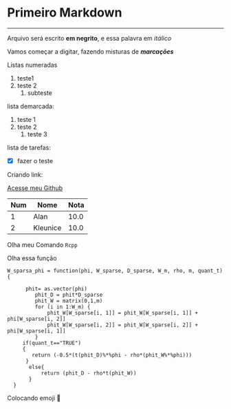 # Primeiro Markdown
***
Arquivo será escrito **em negrito**, e essa palavra em *itálico*

Vamos começar a digitar, fazendo misturas de __*marcações*__

Listas numeradas

1. teste1
1. teste 2
   1. subteste

lista demarcada:

1. teste 1
2. teste 2
   1. teste 3

lista de tarefas:


- [x] fazer o teste

Criando link:

[Acesse meu Github](https://github.com/alan-assuncao)

Num | Nome | Nota
--- | --- | ---
1| Alan | 10.0
2| Kleunice | 10.0

Olha meu Comando `Rcpp`

Olha essa função

```
W_sparsa_phi = function(phi, W_sparse, D_sparse, W_m, rho, m, quant_t){
  	   
	  phit= as.vector(phi)
         phit_D = phit*D_sparse
         phit_W = matrix(0,1,m)
         for (i in 1:W_m) {
             phit_W[W_sparse[i, 1]] = phit_W[W_sparse[i, 1]] + phi[W_sparse[i, 2]]
             phit_W[W_sparse[i, 2]] = phit_W[W_sparse[i, 2]] + phi[W_sparse[i, 1]]
         }
     if(quant_t=="TRUE")
     {
        return (-0.5*(t(phit_D)%*%phi - rho*(phit_W%*%phi)))
      }    
       else{
           return (phit_D - rho*t(phit_W)) 
       }
  }
```

Colocando emoji 🐒
